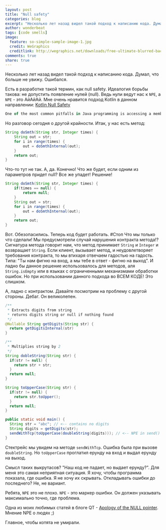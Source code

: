 ```yaml
---
layout: post
title: "Null safety"
categories: blog
excerpt: "Несколько лет назад видел такой подход к написанию кода. Думал, что больше не увижу."
author: wonderbeat
tags: [code smells]
image:
  feature: so-simple-sample-image-1.jpg
  credit: WeGraphics
  creditlink: http://wegraphics.net/downloads/free-ultimate-blurred-background-pack/
comments: true
share: true
---
```


Несколько лет назад видел такой подход к написанию кода. Думал, что больше не увижу. Ошибался.

Есть в разработке такой термин, как null safety. Идеалогия борьбы такова: не допустить появление нулей (null).
Ведь нули ведут нас к `NPE`, а `NPE` - это АйАйАй. Мне очень нравится подход Kotlin в данном направлении: [Kotlin Null Safety](http://confluence.jetbrains.com/display/Kotlin/Null-safety)

~~~ js
One of the most common pitfalls in Java programming is accessing a member of a null reference, that results in a NullPointerException,
~~~

Но разговор сегодня о другой крайности.
Итак, у нас есть метод:

~~~ java
String doSmth(String str, Integer times) {
	String out = str;
	for i in range(times) {
		out = doSmthInternal(out);
	}
	return out;
}
~~~

Что-то тут не так. А, да. Конечно! Что же будет, если одним из параметров придет null? Все же упадет! Решение!

~~~ java
String doSmth(String str, Integer times) {
	if(times == null) {
		return null;
	}
	String out = str;
	for i in range(times) {
		out = doSmthInternal(out);
	}
	return out;
}
~~~

Вот. Обезопасились. Теперь код будет работать.
#Стоп
Что мы только что сделали! Мы предусмотрели случай нарушения контракта метода!? Сигнатура метода говорит нам, что метод принимает `String` и `Integer` и возвращает `String`. Если клиент, вызывает метод, и неудовлетворяет требования контракта, то мы втихаря отвечаем гадостью на гадость. Типа: "Ты нам фигню на вход, а мы тебе в ответ - фигню на выход".
И ладно бы данное решение использовалось для методов, аля `String.isEmpty` или в языках с ограниченными механизмами обработки ошибок. Но при использовании данного подхода во ВСЕМ КОДЕ! Это слишком.

А, ладно с контрактом. Давайте посмотрим на проблему с другой стороны. Дебаг. Он великолепен.

~~~ java
/**
 * Extracts digits from string
 * returns digits string or null if nothing found
 */
@Nullable String getDigits(String str) {
  return getDigitsInternal(str)
}

/**
 * Multiplies string by 2
 */
String dobleString(String str) {
  if(str != null) {
    return str + str;
  }
  return null;
}

String toUpperCase(String str) {
  if(str != null) {
    return str.toUpper();
  }
  return null;
}

public static void main() {
  String str = "abc"; // <-- contains no digits
  String digits = getDigits(str);
  sendWithTcp(toUpperCase(doubleString(digits))); // <-- NPE in send() method
}
~~~

Стектрейс мы увидем на методе `sendWithTcp`. Ошибка была при вызове `doubleString`. Но `toUpperCase` проглатил ерунду на вход и выдал ерунду на выход.

Смысл таких выкрутасов? "Наш код не падает, но выдает ерунду?". Для меня это самая неприятная ситуация. Я хочу, чтобы программа показала, где ошибка. Я не хочу их скрывать. Откладывать ошибки до последнего? Не, не вариант.

Ребята, `NPE` это не плохо. `NPE` - это маркер ошибки. Он должен указывать максимально точно, где проблема.

Одна из моих любимых статей в блоге QT - [Apology of the NULL pointer](http://blog.qt.digia.com/blog/2010/08/11/apology-of-the-null-pointer/). Мнение NPE о людях ;)

Главное, чтобы котята не умирали.



